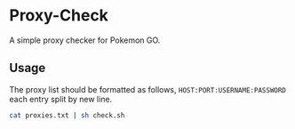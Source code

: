 # Proxy-Check
A simple proxy checker for Pokemon GO.

## Usage

The proxy list should be formatted as follows, `HOST:PORT:USERNAME:PASSWORD` each entry split by new line.

```bash
cat proxies.txt | sh check.sh
```

